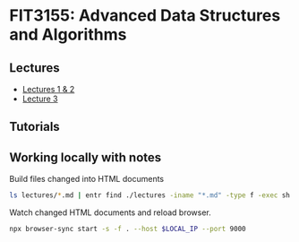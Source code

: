 # FIT3155: Advanced Data Structures and Algorithms

## Lectures

- [Lectures 1 & 2](/lectures/lecture-01-02.md)
- [Lecture 3](/lectures/lecture-03.md)

## Tutorials

## Working locally with notes

Build files changed into HTML documents

```bash
ls lectures/*.md | entr find ./lectures -iname "*.md" -type f -exec sh -c 'pandoc --mathml -s "${0}" -o "./build/$(basename ${0%.md}.html)"' {} \;
```

Watch changed HTML documents and reload browser.

```bash
npx browser-sync start -s -f . --host $LOCAL_IP --port 9000
```
